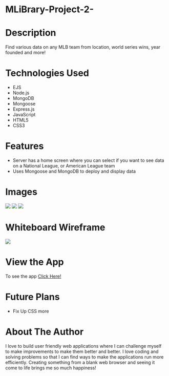 # MLiBrary-Project-2-


# Description
Find various data on any MLB team from location, world series wins, year founded and more!

# Technologies Used

* EJS
* Node.js
* MongoDB
* Mongoose
* Express.js
* JavaScript
* HTML5
* CSS3

# Features

* Server has a home screen where you can select if you want to see data on a National League, or American League team
* Uses Mongoose and MongoDB to deploy and display data 

# Images
<img src="https://user-images.githubusercontent.com/110005039/190291081-c5565c80-40b6-4b74-9632-a449a8fc2956.png">
<img src="https://user-images.githubusercontent.com/110005039/190291111-d282b8c4-1259-4d43-b14a-f39616ab6dcd.png">
<img src="https://user-images.githubusercontent.com/110005039/190291151-b7b080c6-1d17-447e-8bdf-553e16257243.png">

# Whiteboard Wireframe
<img src="https://scontent-lga3-1.xx.fbcdn.net/v/t1.15752-9/304858715_807694006919620_8223595208437928431_n.jpg?stp=dst-jpg_s2048x2048&_nc_cat=102&ccb=1-7&_nc_sid=ae9488&_nc_ohc=HdP4R2Iee3IAX_kOdu1&_nc_ht=scontent-lga3-1.xx&oh=03_AVJ0hnUw7Osp8HbFNwREB1Id7LecV4ijsPo9dyfaXp5DSg&oe=63463BA6">

# View the App
To see the app <a href="https://project-2-mlibrary.herokuapp.com/">Click Here!<a>

# Future Plans
* Fix Up CSS more

# About The Author
I love to build user friendly web applications where I can challenge myself to make improvements to make them better and better. I love coding and solving problems so that I can find ways to make the applications run more efficiently. Creating something from a blank web browser and seeing it come to life brings me so much happiness! 
